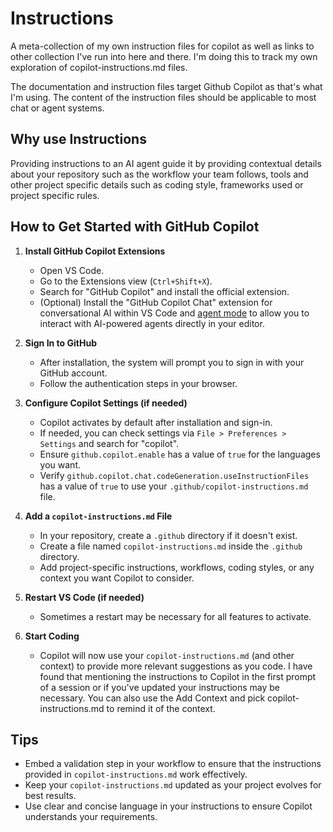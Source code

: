 # Instructions

A meta-collection of my own instruction files for copilot as well as links to
other collection I've run into here and there.  I'm doing this to track my own
exploration of copilot-instructions.md files.

The documentation and instruction files target Github Copilot as that's what I'm
using.  The content of the instruction files should be applicable to most chat
or agent systems.

## Why use Instructions

Providing instructions to an AI agent guide it by providing contextual details
about your repository such as the workflow your team follows, tools and other
project specific details such as coding style, frameworks used or project
specific rules.

## How to Get Started with GitHub Copilot

1. **Install GitHub Copilot Extensions**  
   - Open VS Code.
   - Go to the Extensions view (`Ctrl+Shift+X`).
   - Search for "GitHub Copilot" and install the official extension.
   - (Optional) Install the "GitHub Copilot Chat" extension for conversational
     AI within VS Code and [agent
     mode](https://code.visualstudio.com/blogs/2023/11/15/agents-public-preview)
     to allow you to interact with AI-powered agents directly in your editor.

2. **Sign In to GitHub**  
   - After installation, the system will prompt you to sign in with your GitHub
     account.
   - Follow the authentication steps in your browser.

3. **Configure Copilot Settings (if needed)**  
   - Copilot activates by default after installation and sign-in.
   - If needed, you can check settings via `File > Preferences > Settings` and search for "copilot".
   - Ensure `github.copilot.enable` has a value of `true` for the languages you
     want.
   - Verify `github.copilot.chat.codeGeneration.useInstructionFiles` has a value
     of `true` to use your `.github/copilot-instructions.md` file.

4. **Add a `copilot-instructions.md` File**  
   - In your repository, create a `.github` directory if it doesn't exist.
   - Create a file named `copilot-instructions.md` inside the `.github`
     directory.
   - Add project-specific instructions, workflows, coding styles, or any context
     you want Copilot to consider.

5. **Restart VS Code (if needed)**  
   - Sometimes a restart may be necessary for all features to activate.

6. **Start Coding**  
   - Copilot will now use your `copilot-instructions.md` (and other context) to
     provide more relevant suggestions as you code.  I have found that
     mentioning the instructions to Copilot in the first prompt of a session or
     if you've updated your instructions may be necessary.  You can also use the
     Add Context and pick copilot-instructions.md to remind it of the context.

## Tips

- Embed a validation step in your workflow to ensure that the instructions
  provided in `copilot-instructions.md` work effectively.
- Keep your `copilot-instructions.md` updated as your project evolves for best
  results.
- Use clear and concise language in your instructions to ensure Copilot
  understands your requirements.
  